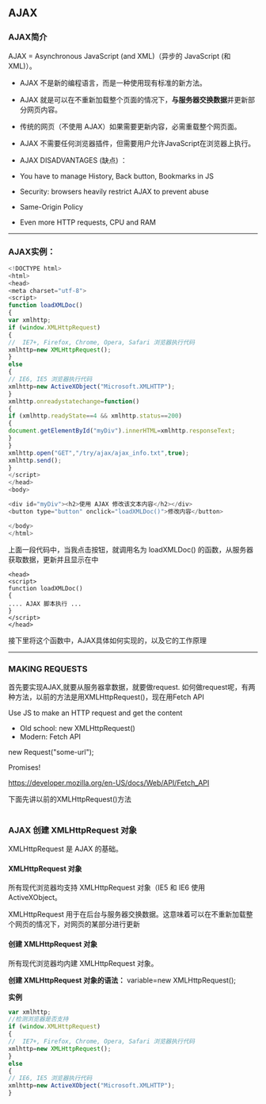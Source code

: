 ## AJAX

### AJAX简介
AJAX = Asynchronous JavaScript (and XML)（异步的 JavaScript (和 XML)）。

- AJAX 不是新的编程语言，而是一种使用现有标准的新方法。

- AJAX 就是可以在不重新加载整个页面的情况下，**与服务器交换数据**并更新部分网页内容。

- 传统的网页（不使用 AJAX）如果需要更新内容，必需重载整个网页面。

- AJAX 不需要任何浏览器插件，但需要用户允许JavaScript在浏览器上执行。

- AJAX DISADVANTAGES (缺点) ：
- You have to manage History, Back button, Bookmarks in JS
- Security: browsers heavily restrict AJAX to prevent abuse
- Same-Origin Policy
- Even more HTTP requests, CPU and RAM

---

### AJAX实例：

```javascript
<!DOCTYPE html>
<html>
<head>
<meta charset="utf-8">
<script>
function loadXMLDoc()
{
var xmlhttp;
if (window.XMLHttpRequest)
{
//  IE7+, Firefox, Chrome, Opera, Safari 浏览器执行代码
xmlhttp=new XMLHttpRequest();
}
else
{
// IE6, IE5 浏览器执行代码
xmlhttp=new ActiveXObject("Microsoft.XMLHTTP");
}
xmlhttp.onreadystatechange=function()
{
if (xmlhttp.readyState==4 && xmlhttp.status==200)
{
document.getElementById("myDiv").innerHTML=xmlhttp.responseText;
}
}
xmlhttp.open("GET","/try/ajax/ajax_info.txt",true);
xmlhttp.send();
}
</script>
</head>
<body>

<div id="myDiv"><h2>使用 AJAX 修改该文本内容</h2></div>
<button type="button" onclick="loadXMLDoc()">修改内容</button>

</body>
</html>
```

上面一段代码中，当我点击按钮，就调用名为 loadXMLDoc() 的函数，从服务器获取数据，更新并且显示在<myDiv>中

```
<head>
<script>
function loadXMLDoc()
{
.... AJAX 脚本执行 ...
}
</script>
</head>
```
接下里将这个函数中，AJAX具体如何实现的，以及它的工作原理

----

### MAKING REQUESTS

首先要实现AJAX,就要从服务器拿数据，就要做request. 如何做request呢，有两种方法，以前的方法是用XMLHttpRequest()，现在用Fetch API

Use JS to make an HTTP request and get the content

- Old school: new XMLHttpRequest()
- Modern: Fetch API

new Request("some-url");

Promises!

https://developer.mozilla.org/en-US/docs/Web/API/Fetch_API

下面先讲以前的XMLHttpRequest()方法
<br>
<br>


### AJAX 创建 XMLHttpRequest 对象 
XMLHttpRequest 是 AJAX 的基础。

#### XMLHttpRequest 对象

所有现代浏览器均支持 XMLHttpRequest 对象（IE5 和 IE6 使用 ActiveXObject。

XMLHttpRequest 用于在后台与服务器交换数据。这意味着可以在不重新加载整个网页的情况下，对网页的某部分进行更新

#### 创建 XMLHttpRequest 对象
所有现代浏览器均内建 XMLHttpRequest 对象。

**创建 XMLHttpRequest 对象的语法：** variable=new XMLHttpRequest();

**实例**
```javascript
var xmlhttp; 
//检测浏览器是否支持
if (window.XMLHttpRequest)
{
//  IE7+, Firefox, Chrome, Opera, Safari 浏览器执行代码
xmlhttp=new XMLHttpRequest();
}
else
{
// IE6, IE5 浏览器执行代码
xmlhttp=new ActiveXObject("Microsoft.XMLHTTP");
}
```
